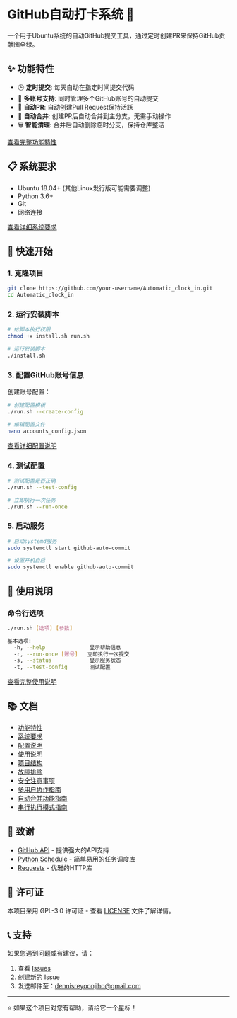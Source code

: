 # GitHub自动打卡系统 🚀

一个用于Ubuntu系统的自动GitHub提交工具，通过定时创建PR来保持GitHub贡献图全绿。

## ✨ 功能特性

- 🕒 **定时提交**: 每天自动在指定时间提交代码
- 👥 **多账号支持**: 同时管理多个GitHub账号的自动提交
- 🔄 **自动PR**: 自动创建Pull Request保持活跃
- 🤖 **自动合并**: 创建PR后自动合并到主分支，无需手动操作
- 🗑️ **智能清理**: 合并后自动删除临时分支，保持仓库整洁

[查看完整功能特性](docs/features.md)

## 📋 系统要求

- Ubuntu 18.04+ (其他Linux发行版可能需要调整)
- Python 3.6+
- Git
- 网络连接

[查看详细系统要求](docs/system-requirements.md)

## 🚀 快速开始

### 1. 克隆项目

```bash
git clone https://github.com/your-username/Automatic_clock_in.git
cd Automatic_clock_in
```

### 2. 运行安装脚本

```bash
# 给脚本执行权限
chmod +x install.sh run.sh

# 运行安装脚本
./install.sh
```

### 3. 配置GitHub账号信息

创建账号配置：
```bash
# 创建配置模板
./run.sh --create-config

# 编辑配置文件
nano accounts_config.json
```

[查看详细配置说明](docs/configuration.md)

### 4. 测试配置

```bash
# 测试配置是否正确
./run.sh --test-config

# 立即执行一次任务
./run.sh --run-once
```

### 5. 启动服务

```bash
# 启动systemd服务
sudo systemctl start github-auto-commit

# 设置开机自启
sudo systemctl enable github-auto-commit
```

## 📖 使用说明

### 命令行选项

```bash
./run.sh [选项] [参数]

基本选项:
  -h, --help              显示帮助信息
  -r, --run-once [账号]   立即执行一次提交
  -s, --status            显示服务状态
  -t, --test-config       测试配置
```

[查看完整使用说明](docs/usage.md)

## 📚 文档

- [功能特性](docs/features.md)
- [系统要求](docs/system-requirements.md)
- [配置说明](docs/configuration.md)
- [使用说明](docs/usage.md)
- [项目结构](docs/project-structure.md)
- [故障排除](docs/troubleshooting.md)
- [安全注意事项](docs/security.md)
- [多用户协作指南](docs/multi-user-guide.md)
- [自动合并功能指南](docs/auto-merge-guide.md)
- [串行执行模式指南](docs/serial-execution-guide.md)

## 🙏 致谢

- [GitHub API](https://docs.github.com/en/rest) - 提供强大的API支持
- [Python Schedule](https://github.com/dbader/schedule) - 简单易用的任务调度库
- [Requests](https://github.com/psf/requests) - 优雅的HTTP库

## 📄 许可证

本项目采用 GPL-3.0 许可证 - 查看 [LICENSE](LICENSE) 文件了解详情。

## 📞 支持

如果您遇到问题或有建议，请：

1. 查看 [Issues](https://github.com/your-username/Automatic_clock_in/issues)
2. 创建新的 Issue
3. 发送邮件至：dennisreyoonjiho@gmail.com

---

⭐ 如果这个项目对您有帮助，请给它一个星标！